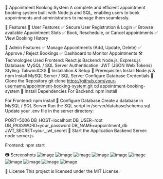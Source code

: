 📅 Appointment Booking System
A complete and efficient appointment booking system built with Node.js and SQL, enabling users to book appointments and administrators to manage them seamlessly.

🚀 Features
🔹 User Features
✅ Secure User Registration & Login
✅ Browse available Appointment Slots
✅ Book, Reschedule, or Cancel appointments
✅ View Booking History

🔹 Admin Features
✅ Manage Appointments (Add, Update, Delete)
✅ Approve / Reject Bookings
✅ Dashboard to Monitor Appointments
🛠️ Technologies Used
Frontend: React.js
Backend: Node.js, Express.js
Database: MySQL / SQL Server
Authentication: JWT (JSON Web Tokens)
Styling: TaliwindCSS
🎯 Installation & Setup
📌 Prerequisites
Install Node.js & npm
Install MySQL Server / SQL Server
Configure Database Credentials
📌 Clone the Repository
git clone https://github.com/your-username/appointment-booking-system.git
cd appointment-booking-system
📌 Install Dependencies
For Backend:
npm install

For Frontend:
npm install
📌 Configure Database
Create a database in MySQL / SQL Server
Run the SQL script in /server/database/schema.sql
Update your .env file in the server directory:

PORT=5006
DB_HOST=localhost
DB_USER=root
DB_PASSWORD=your_password
DB_NAME=appointment_db
JWT_SECRET=your_jwt_secret
📌 Start the Application
Backend Server:
node server.js

Frontend:
npm start

📷 Screenshots
![image](https://github.com/user-attachments/assets/9b5116a3-60a8-4df5-a3c3-cade748cbc7c)
![image](https://github.com/user-attachments/assets/96b00f4e-5676-42b8-aed8-b5d75be6a630)
![image](https://github.com/user-attachments/assets/3b695089-20f9-4c2c-8fdc-b41219c8a71d)
![image](https://github.com/user-attachments/assets/749531ee-4587-4ef2-95f2-98ffb8d6ca47)
![image](https://github.com/user-attachments/assets/c5e97e1f-6325-4edd-99b8-e0e535e6692f)
![image](https://github.com/user-attachments/assets/44635736-a237-4130-9735-b6cdfb1db99c)
![image](https://github.com/user-attachments/assets/595969f9-2fcc-4542-80af-22bbe12e1f6d)
![image](https://github.com/user-attachments/assets/377be990-f877-468a-83ad-098d50f56c2d)
![image](https://github.com/user-attachments/assets/eba81e68-0d85-44f5-b57a-e242e7e33ba5)
![image](https://github.com/user-attachments/assets/b46e592f-b349-4e18-9536-b099ca2189bb)



📜 License
This project is licensed under the MIT License.
